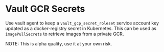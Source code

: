 # Vault GCR Secrets

Use vault agent to keep a `vault_gcp_secret_roleset` service account key updated as a
docker-registry secret in Kubernetes. This can be used as `imagePullSecrets` to retrieve images
from a private GCR.

NOTE: This is alpha quality, use it at your own risk.
